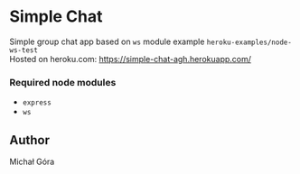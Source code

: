 # Simple Chat
Simple group chat app based on `ws` module example `heroku-examples/node-ws-test`  
Hosted on heroku.com: https://simple-chat-agh.herokuapp.com/

### Required node modules
- `express`
- `ws`

## Author
Michał Góra
